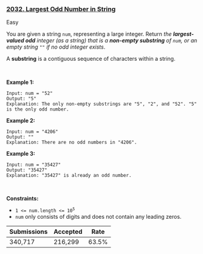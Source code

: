 ### [2032. Largest Odd Number in String](https://leetcode.com/problems/largest-odd-number-in-string/description/?envType=daily-question&envId=2023-12-07)

Easy

You are given a string `` num ``, representing a large integer. Return _the __largest-valued odd__ integer (as a string) that is a __non-empty substring__ of _`` num ``_, or an empty string _`` "" ``_ if no odd integer exists_.

A __substring__ is a contiguous sequence of characters within a string.

 

<strong class="example">Example 1:</strong>

```
Input: num = "52"
Output: "5"
Explanation: The only non-empty substrings are "5", "2", and "52". "5" is the only odd number.
```

<strong class="example">Example 2:</strong>

```
Input: num = "4206"
Output: ""
Explanation: There are no odd numbers in "4206".
```

<strong class="example">Example 3:</strong>

```
Input: num = "35427"
Output: "35427"
Explanation: "35427" is already an odd number.
```

 

__Constraints:__

*   <code>1 <= num.length <= 10<sup>5</sup></code>
*   `` num `` only consists of digits and does not contain any leading zeros.

| Submissions    | Accepted     | Rate   |
| -------------- | ------------ | ------ |
| 340,717 | 216,299 | 63.5% |